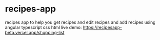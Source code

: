 # recipes-app
recipes app to help you get recipes and edit recipes and add recipes using angular typescript css html 
live demo:
https://recipesapp-beta.vercel.app/shopping-list
